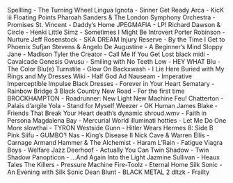 Spellling - The Turning Wheel
Lingua Ignota - Sinner Get Ready
Arca - KicK iii
Floating Points Pharoah Sanders & The London Symphony Orchestra - Promises
St. Vincent - Daddy’s Home
JPEGMAFIA - LP!
Richard Dawson & Circle - Henki
Little Simz - Sometimes I Might Be Introvert
Porter Robinson - Nurture
Jeff Rosenstock - SKA DREAM
Injury Reserve - By the Time I Get to Phoenix
Sufjan Stevens & Angelo De Augustine - A Beginner’s Mind
Sloppy Jane - Madison
Tyler the Creator - Call Me If You Get Lost
black midi - Cavalcade
Genesis Owusu - Smiling with No Teeth
Low - HEY WHAT
Blu - The Color Blu(e)
Turnstile - Glow On
Backxwash - I Lie Here Buried with My Rings and My Dresses
Wiki - Half God
Ad Nauseam - Imperative Imperceptible Impulse
Black Dresses - Forever in Your Heart
Sematary - Rainbow Bridge 3
Black Country New Road - For the first time
BROCKHAMPTON - Roadrunner: New Light New Machine
Feu! Chatterton - Palais d’argile
Yola - Stand for Myself
Weezer - OK Human
James Blake - Friends That Break Your Heart
death’s dynamic shroud.wmv - Faith in Persona
Magdalena Bay - Mercurial World
illuminati hotties - Let Me Do One More
slowthai - TYRON
Westside Gunn - Hitler Wears Hermes 8: Side B
Pink Siifu - GUMBO’!
Nas - King’s Disease II
Nick Cave & Warren Ellis - Carnage
Armand Hammer & The Alchemist - Haram
L’Rain - Fatigue
Viagra Boys - Welfare Jazz
Deerhoof - Actually You Can
Twin Shadow - Twin Shadow
Panopticon - …And Again Into the Light
Jazmine Sullivan - Heaux Tales
The Killers - Pressure Machine
Fire-Toolz - Eternal Home
Silk Sonic - An Evening with Silk Sonic
Dean Blunt - BLACK METAL 2
dltzk - Frailty

